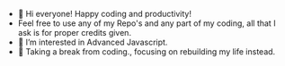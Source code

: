 - 👋 Hi everyone! Happy coding and productivity!
- Feel free to use any of my Repo's and any part of my coding, all that I ask is for proper credits given.
- 👀 I’m interested in Advanced Javascript.
- 🌱 Taking a break from coding., focusing on rebuilding my life instead.
